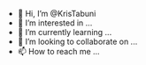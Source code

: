 - 👋 Hi, I’m @KrisTabuni
- 👀 I’m interested in ...
- 🌱 I’m currently learning ...
- 💞️ I’m looking to collaborate on ...
- 📫 How to reach me ...

<!---
KrisTabuni/KrisTabuni is a ✨ special ✨ repository because its `README.md` (this file) appears on your GitHub profile.
You can click the Preview link to take a look at your changes.
--->
